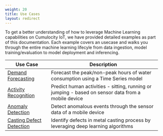 ```yaml
---
weight: 20
title: Use Cases
layout: redirect
---
```


To get a better understanding of how to leverage Machine Learning capabilities on Cumulocity IoT, we have provided detailed examples as part of this documentation. Each example covers an usecase and walks you through the entire machine learning lifecyle from data ingestion, model training/evaluation to model deployment and inferencing.

| Use Case  | Description |
| -----     | -----       |
| [Demand Forecasting](/machine-learning/demand-forecasting/) | Forecast the peak/non-peak hours of water consumption using a Time Series model |
| [Activity Recognition](/machine-learning/activity-recognition/) | Predict human activities - sitting, running or jumping - based on sensor data from a mobile device |
| [Anomaly Detection](/machine-learning/anomaly-detection/) | Detect anomalous events through the sensor data of a mobile device |
| [Casting Defect Detection](/machine-learning/casting-defect-detection/) | Identify defects in metal casting process by leveraging deep learning algorithms |
